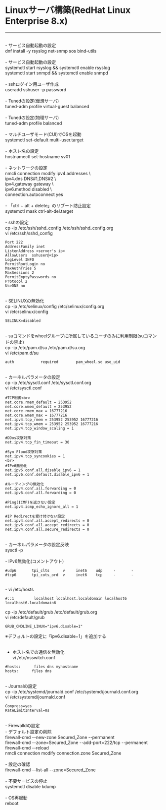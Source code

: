 # Linuxサーバ構築(RedHat Linux Enterprise 8.x)
---
<br>
- サービス自動起動の設定<br>
dnf install -y rsyslog net-snmp sos bind-utils<br>
<br>
- サービス自動起動の設定<br>
systemctl start rsyslog && systemctl enable rsyslog<br>
systemctl start snmpd && systemctl enable snmpd<br>
<br>
- sshログイン用ユーザ作成<br>
useradd sshuser -p password<br> 
<br>
- Tunedの設定(仮想サーバ)<br> 
tuned-adm profile virtual-guest balanced<br>
<br>
- Tunedの設定(物理サーバ)<br>
tuned-adm profile balanced<br>
<br>
- マルチユーザモード(CUI)でOSを起動<br>
systemctl set-default multi-user.target<br>
<br>
- ホスト名の設定<br>
hostnamectl set-hostname sv01<br> 
<br>
- ネットワークの設定<br>
nmcli connection modify <ifname> ipv4.addresses <ip/sm> \<br>
ipv4.dns DNS#1,DNS#2 \<br>
ipv4.gateway gateway \<br>
ipv6.method disabled \<br>
connection.autoconnect yes<br>
<br>
- 「ctrl + alt + delete」のリブート防止設定<br>
systemctl mask ctrl-alt-del.target<br>
<br>
- sshの設定<br> 
cp -ip /etc/ssh/sshd_config /etc/ssh/sshd_config.org<br>
vi /etc/ssh/sshd_config<br>

```
Port 222
AddressFamily inet
ListenAddress <server's ip>
AllowUsers  sshuser@<ip>
LogLevel INFO
PermitRootLogin no
MaxAuthTries 5
MaxSessions 2
PermitEmptyPasswords no
Protocol 2
UseDNS no
```
<br>
- SELINUXの無効化<br>
cp -ip /etc/selinux/config /etc/selinux/config.org<br>
vi /etc/selinux/config<br>

```
SELINUX=disabled
```
<br>
- suコマンドをwheelグループに所属しているユーザのみに利用制限(suコマンドの禁止)<br>
cp -ip /etc/pam.d/su /etc/pam.d/su.org <br>
vi /etc/pam.d/su<br>
 
```<br>
auth            required        pam_wheel.so use_uid
```
<br>
- カーネルパラメータの設定<br>
cp -ip /etc/sysctl.conf /etc/sysctl.conf.org<br>
vi /etc/sysctl.conf<br>

```<br>
#TCP制御<br>
net.core.rmem_default = 253952
net.core.wmem_default = 253952
net.core.rmem_max = 16777216
net.core.wmem_max = 16777216
net.ipv4.tcp_rmem = 253952 253952 16777216
net.ipv4.tcp_wmem = 253952 253952 16777216
net.ipv4.tcp_window_scaling = 1

#DDos攻撃対策
net.ipv4.tcp_fin_timeout = 30

#Syn Flood攻撃対策
net.ipv4.tcp_syncookies = 1
<br>
#IPv6無効化
net.ipv6.conf.all.disable_ipv6 = 1
net.ipv6.conf.default.disable_ipv6 = 1

#ルーティングの無効化
net.ipv4.conf.all.forwarding = 0
net.ipv6.conf.all.forwarding = 0

#Ping(ICMP)を返さない設定
net.ipv4.icmp_echo_ignore_all = 1

#IP Redirectを受け付けない設定
net.ipv4.conf.all.accept_redirects = 0
net.ipv6.conf.all.accept_redirects = 0
net.ipv4.conf.all.secure_redirects = 0
```
<br>
- カーネルパラメータの設定反映<br>
sysctl -p<br>
<br>
- IPv6無効化(コメントアウト)<br>

```
#udp6       tpi_clts      v     inet6    udp     -       -
#tcp6       tpi_cots_ord  v     inet6    tcp     -       -
```
<br>
- vi /etc/hosts

```
#::1         localhost localhost.localdomain localhost6 localhost6.localdomain6
```
cp -ip /etc/default/grub /etc/default/grub.org<br>
vi /etc/default/grub<br>

```
GRUB_CMDLINE_LINUX="ipv6.disable=1"
```
※デフォルトの設定に「ipv6.disable=1」を追加する<br>
<br>
- ホスト名での通信を無効化<br>
vi /etc/nsswitch.conf<br>

```
#hosts:      files dns myhostname
hosts:      files dns
```
<br>
- Journalの設定<br>
cp -ip /etc/systemd/journald.conf /etc/systemd/journald.conf.org<br>
vi /etc/systemd/journald.conf<br>

```
Compress=yes
RateLimitInterval=0s
```
<br>
- Firewalldの設定<br>
- デフォルト設定の削除<br> 
firewall-cmd --new-zone Secured_Zone --permanent<br>
firewall-cmd --zone=Secured_Zone --add-port=222/tcp --permanent<br>
firewall-cmd --reload<br>
nmcli connection modify <ifname> connection.zone Secured_Zone<br>
<br>
- 設定の確認<br> 
firewall-cmd --list-all --zone=Secured_Zone<br>
<br>
- 不要サービスの停止<br>
systemctl disable kdump<br> 
<br>
- OS再起動<br> 
reboot<br>
 

